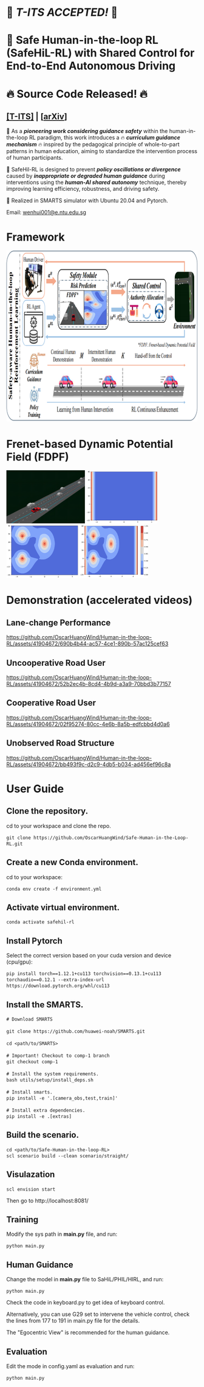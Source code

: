 # :tada: _T-ITS ACCEPTED!_ :confetti_ball:

# :page_with_curl: Safe Human-in-the-loop RL (SafeHiL-RL) with Shared Control for End-to-End Autonomous Driving

# :fire: Source Code Released! :fire:

## [[**T-ITS**]](https://ieeexplore.ieee.org/document/10596046) | [[**arXiv**]](https://www.researchgate.net/publication/382212078_Safety-Aware_Human-in-the-Loop_Reinforcement_Learning_With_Shared_Control_for_Autonomous_Driving)

:dizzy: As a **_pioneering work considering guidance safety_** within the human-in-the-loop RL paradigm, this work introduces a :fire: **_curriculum guidance mechanism_** :fire: inspired by the pedagogical principle of whole-to-part patterns in human education, aiming to standardize the intervention process of human participants.

:red_car: SafeHil-RL is designed to prevent **_policy oscillations or divergence_** caused by **_inappropriate or degraded human guidance_** during interventions using the **_human-AI shared autonomy_** technique, thereby improving learning efficiency, robustness, and driving safety.

:wrench: Realized in SMARTS simulator with Ubuntu 20.04 and Pytorch. 

Email: wenhui001@e.ntu.edu.sg

# Framework

<p align="center">
<img src="https://github.com/OscarHuangWind/Human-in-the-loop-RL/blob/master/presentation/framework.png" height= "450" width="900">
</p>

# Frenet-based Dynamic Potential Field (FDPF)
<p float="left">
  <img src="https://github.com/OscarHuangWind/Human-in-the-loop-RL/blob/master/presentation/FDPF_scenarios.png" height= "140" />
  <img src="https://github.com/OscarHuangWind/Human-in-the-loop-RL/blob/master/presentation/FDPF_bound.png" height= "140" /> 
  <img src="https://github.com/OscarHuangWind/Human-in-the-loop-RL/blob/master/presentation/FDPF_obstacle.png" height= "140" />
  <img src="https://github.com/OscarHuangWind/Human-in-the-loop-RL/blob/master/presentation/FDPF_final.png" height= "140" />
</p>

# Demonstration (accelerated videos)

## Lane-change Performance
https://github.com/OscarHuangWind/Human-in-the-loop-RL/assets/41904672/690b4b44-ac57-4ce1-890b-57ac125cef63
## Uncooperative Road User
https://github.com/OscarHuangWind/Human-in-the-loop-RL/assets/41904672/52b2ec4b-8cd4-4b9d-a3a9-70bbd3b77157
## Cooperative Road User
https://github.com/OscarHuangWind/Human-in-the-loop-RL/assets/41904672/02f95274-80cc-4e6b-8a5b-edfcbbd4d0a6
## Unobserved Road Structure
https://github.com/OscarHuangWind/Human-in-the-loop-RL/assets/41904672/bb493f9c-d2c9-4db5-b034-ad456ef96c8a

# User Guide

## Clone the repository.
cd to your workspace and clone the repo.
```
git clone https://github.com/OscarHuangWind/Safe-Human-in-the-Loop-RL.git
```

## Create a new Conda environment.
cd to your workspace:
```
conda env create -f environment.yml
```

## Activate virtual environment.
```
conda activate safehil-rl
```

## Install Pytorch
Select the correct version based on your cuda version and device (cpu/gpu):
```
pip install torch==1.12.1+cu113 torchvision==0.13.1+cu113 torchaudio==0.12.1 --extra-index-url https://download.pytorch.org/whl/cu113
```

## Install the SMARTS.
```
# Download SMARTS

git clone https://github.com/huawei-noah/SMARTS.git

cd <path/to/SMARTS>

# Important! Checkout to comp-1 branch
git checkout comp-1

# Install the system requirements.
bash utils/setup/install_deps.sh

# Install smarts.
pip install -e '.[camera_obs,test,train]'

# Install extra dependencies.
pip install -e .[extras]
```

## Build the scenario.
```
cd <path/to/Safe-Human-in-the-loop-RL>
scl scenario build --clean scenario/straight/
```

## Visulazation
```
scl envision start
```
Then go to http://localhost:8081/

## Training
Modify the sys path in **main.py** file, and run:
```
python main.py
```

## Human Guidance
Change the model in **main.py** file to SaHiL/PHIL/HIRL, and run:
```
python main.py
```
Check the code in keyboard.py to get idea of keyboard control.

Alternatively, you can use G29 set to intervene the vehicle control, check the lines from 177 to 191 in main.py file for the details.

The "Egocentric View" is recommended for the human guidance.

## Evaluation
Edit the mode in config.yaml as evaluation and run:
```
python main.py
```




